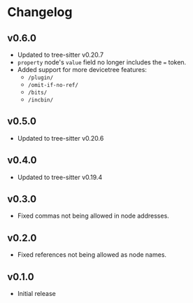 # Changelog

## v0.6.0

-   Updated to tree-sitter v0.20.7
-   `property` node's `value` field no longer includes the `=` token.
-   Added support for more devicetree features:
    -   `/plugin/`
    -   `/omit-if-no-ref/`
    -   `/bits/`
    -   `/incbin/`

## v0.5.0

-   Updated to tree-sitter v0.20.6

## v0.4.0

-   Updated to tree-sitter v0.19.4

## v0.3.0

-   Fixed commas not being allowed in node addresses.

## v0.2.0

-   Fixed references not being allowed as node names.

## v0.1.0

-   Initial release
